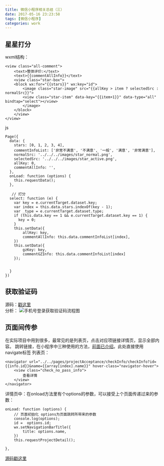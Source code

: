 ```yaml
---
title: 微信小程序相关总结（三）
date: 2017-05-16 23:23:58
tags: [微信小程序]
categories: work
---
```


## 星星打分
wxml结构：
```
<view class="all-comment">
    <text>整体评价:</text>
    <text>{{commentAllInfo}}</text>
    <view class="star-box">
    <block wx:for="{{stars}}" wx:key="id">
        <image class="star-image" src="{{allKey > item ? selectedSrc : normalSrc}}">
        <view class="star-item" data-key="{{item+1}}" data-type="all" bindtap="select"></view>
        </image>
    </block>
    </view>
</view>
```
js
``` 
Page({
  data: {
    stars: [0, 1, 2, 3, 4],
    commentInfoList: ['非常不满意', '不满意', '一般', '满意', '非常满意'],
    normalSrc: '../../../images/star_normal.png',
    selectedSrc: '../../../images/star_active.png',
    allKey: 0, 
    commentAllInfo: '',    
  },
  onLoad: function (options) {
    this.requestData();
  },

   // 打分
  select: function (e) {
    var key = e.currentTarget.dataset.key;
    var index = this.data.stars.indexOf(key - 1);
    var _type = e.currentTarget.dataset.type;
    if (this.data.key == 1 && e.currentTarget.dataset.key == 1) {
      key = 0;
    } 
    this.setData({
        allKey: key,
        commentAllInfo: this.data.commentInfoList[index],
    }) 
    this.setData({
        gzKey: key,
        commentGZInfo: this.data.commentInfoList[index]
    });
  

  }
})
```
## 获取验证码
源码：[戳这里](https://github.com/LeahShi/Wechat_Project/tree/master/pages/checkPhone)   
分析：
![手机号登录获取验证码流程图](/images/login_yz_phone.jpg)

## 页面间传参
在实际项目中用到很多，最常见的是列表页，点击对应项链接详情页，显示全部内容。
跳转链接，在小程序中三种使用的方法，[前面已介绍](https://leahshi.github.io/2017/05/05/%E5%BE%AE%E4%BF%A1%E5%B0%8F%E7%A8%8B%E5%BA%8F%E7%9B%B8%E5%85%B3%E6%80%BB%E7%BB%93%EF%BC%88%E4%B8%80%EF%BC%89/)。此处直接使用navigate标签
列表页：
```
<navigator url="../../pages/projectAcceptance/checkInfo/checkInfo?id={{info.id}}&name={{array[index].name}}" hover-class="navigator-hover">
    <view class="check_no_pass_info">
        查看详情
    </view>
</navigator>
```

详情页中：在onload方法里有个options的参数，可以接受上个页面传递过来的参数：
```
onLoad: function (options) {
    // 页面初始化 options为页面跳转所带来的参数
    console.log(options);
    id =  options.id;
    wx.setNavigationBarTitle({
        title: options.name,
    })
    this.requestProjectDetail();

},
```
[源码戳这里](https://github.com/LeahShi/Wechat_Project/tree/master/pages/projectAcceptance)